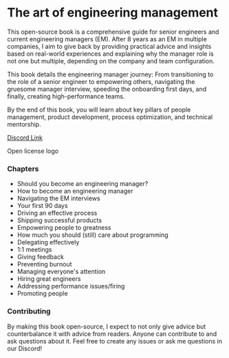 
# The art of engineering management

This open-source book is a comprehensive guide for senior engineers and current engineering managers (EM). After 8 years as an EM in multiple companies, I aim to give back by providing practical advice and insights based on real-world experiences and explaining why the manager role is not one but multiple, depending on the company and team configuration.

This book details the engineering manager journey: From transitioning to the role of a senior engineer to empowering others, navigating the gruesome manager interview, speeding the onboarding first days, and finally, creating high-performance teams.

By the end of this book, you will learn about key pillars of people management, product development, process optimization, and technical mentorship. 

[Discord Link](TODO)

Open license logo

### Chapters

- Should you become an engineering manager?
- How to become an engineering manager
- Navigating the EM interviews
- Your first 90 days
- Driving an effective process
- Shipping successful products
- Empowering people to greatness
- How much you should (still) care about programming
- Delegating effectively
- 1:1 meetings
- Giving feedback
- Preventing burnout
- Managing everyone's attention
- Hiring great engineers
- Addressing performance issues/firing
- Promoting people

### Contributing
By making this book open-source, I expect to not only give advice but counterbalance it with advice from readers. Anyone can contribute to and ask questions about it. Feel free to create any issues or ask me questions in our Discord!
